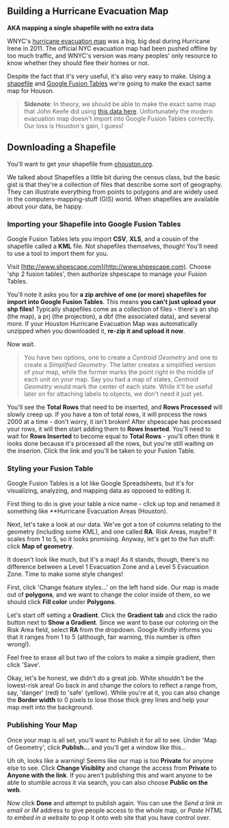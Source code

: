 ## Building a Hurricane Evacuation Map

**AKA mapping a single shapefile with no extra data**

WNYC's [hurricane evacuation map](http://project.wnyc.org/news-maps/hurricane-zones/hurricane-zones.html) was a big, big deal during Hurricane Irene in 2011. The official NYC evacuation map had been pushed offline by too much traffic, and WNYC's version was many peoples' only resource to know whether they should flee their homes or not.

Despite the fact that it's very useful, it's also very easy to make. Using a [shapefile](http://en.wikipedia.org/wiki/Shapefile) and [Google Fusion Tables](https://drive.google.com) we're going to make the exact same map for Houson.

> **Sidenote**: In theory, we should be able to make the exact same map that John Keefe did using [this data here](https://data.cityofnewyork.us/Public-Safety/Hurricane-Evacuation-Zones/8zwp-5ant). Unfortunately the modern evacuation map doesn't import into Google Fusion Tables correctly. Our loss is Houston's gain, I guess!

## Downloading a Shapefile

You'll want to get your shapefile from [ohouston.org](http://data.ohouston.org/ro/dataset/hurricane-risk-area/resource/ad0e925e-4791-4d0b-9df7-2411aeb60a97).

We talked about Shapefiles a little bit during the census class, but the basic gist is that they're a collection of files that describe some sort of geography. They can illustrate everything from points to polygons and are widely used in the computers-mapping-stuff (GIS) world. When shapefiles are available about your data, be happy.

### Importing your Shapefile into Google Fusion Tables

Google Fusion Tables lets you import **CSV**, **XLS**, and a cousin of the shapefile called a **KML** file. Not shapefiles themselves, though! You'll need to use a tool to import them for you.

Visit [http://www.shpescape.com](http://www.shpescape.com). Choose 'shp 2 fusion tables', then authorize shpescape to manage your Fusion Tables.

You'll note it asks you for **a zip archive of one (or more) shapefiles for import into Google Fusion Tables**. This means **you can't just upload your shp files!** Typically shapefiles come as a collection of files - there's an shp (the map), a prj (the projection), a dbf (the associated data), and several more. If your Houston Hurricane Evacuation Map was automatically unzipped when you downloaded it, **re-zip it and upload it now**.

Now wait.

> You have two options, one to create a *Centroid Geometry* and one to create a *Simplified Geometry*. The latter creates a simplified version of your map, while the former marks the point right in the middle of each unit on your map. Say you had a map of states, *Centroid Geometry* would mark the center of each state. While it'll be useful later on for attaching labels to objects, we don't need it just yet.

You'll see the **Total Rows** that need to be inserted, and **Rows Processed** will slowly creep up. If you have a ton of total rows, it will process the rows 2000 at a time - don't worry, it isn't broken! After shpescape has  processed your rows, it will then start adding them to **Rows Inserted**. You'll need to wait for **Rows Inserted** to become equal to **Total Rows** - you'll often think it looks done because it's processed all the rows, but you're still waiting on the inserion. Click the link and you'll be taken to your Fusion Table.

### Styling your Fusion Table

Google Fusion Tables is a lot like Google Spreadsheets, but it's for visualizing, analyzing, and mapping data as opposed to editing it.

First thing to do is give your table a nice name - click up top and renamed it something like **Hurricane Evacuation Areas (Houston).

Next, let's take a look at our data. We've got a ton of columns relating to the geometry (including some KML), and one called **RA**. Risk Areas, maybe? It scales from 1 to 5, so it looks promising. Anyway, let's get to the fun stuff: click **Map of geometry**.

It doesn't look like much, but it's a map! As it stands, though, there's no difference between a Level 1 Evacuation Zone and a Level 5 Evacuation Zone. Time to make some style changes!

First, click 'Change feature styles...' on the left hand side. Our map is made out of **polygons**, and we want to change the color inside of them, so we should click **Fill color** under **Polygons**.

Let's start off setting a **Gradient**. Click the **Gradient tab** and click the radio button next to **Show a Gradient**. Since we want to base our coloring on the Risk Area field, select **RA** from the dropdown. Google Kindly informs you that it ranges from 1 to 5 (although, fair warning, this number is often wrong!).

Feel free to erase all but two of the colors to make a simple gradient, then click 'Save'.

Okay, let's be honest, we didn't do a great job. White shouldn't be the lowest-risk area! Go back in and change the colors to reflect a range from, say, 'danger' (red) to 'safe' (yellow). While you're at it, you can also change the **Border width** to 0 pixels to lose those thick grey lines and help your map melt into the background.

### Publishing Your Map

Once your map is all set, you'll want to Publish it for all to see. Under 'Map of Geometry', click **Publish...** and you'll get a window like this...

Uh oh, looks like a warning! Seems like our map is too **Private** for anyone else to see. Click **Change Visiblity** and change the access from **Private** to **Anyone with the link**. If you aren't publishing this and want anyone to be able to stumble across it via search, you can also choose **Public on the web**.

Now click **Done** and attempt to publish again. You can use the *Send a link in email or IM* address to give people access to the whole map, or *Paste HTML to embed in a website* to pop it onto web site that you have control over.